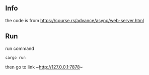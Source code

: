 ## Info
the code is from https://course.rs/advance/async/web-server.html

## Run
run command
~~~cargo
cargo run
~~~
then go to link ~http://127.0.0.1:7878~
